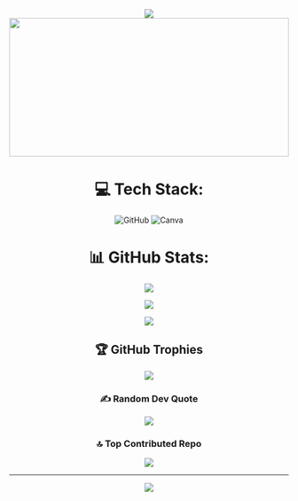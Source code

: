  <div align="center">
<img src=" <div align="center">
<img src="https://media1.tenor.com/m/i22Batz8ryoAAAAd/lofi.gif" align="center"  height="250" style="width: 100%" width="1000"/>
</div>




 
 <div align="center">
  
# 💻 Tech Stack:
![GitHub](https://img.shields.io/badge/github-%23121011.svg?style=for-the-badge&logo=github&logoColor=white) ![Canva](https://img.shields.io/badge/Canva-%2300C4CC.svg?style=for-the-badge&logo=Canva&logoColor=white)


# 📊 GitHub Stats:
 <div align="center">

![](https://github-readme-stats.vercel.app/api?username=whatisthissam&theme=nightowl&hide_border=false&include_all_commits=true&count_private=true)<br/>


![](https://github-readme-streak-stats.herokuapp.com/?user=whatisthissam&theme=nightowl&hide_border=false)<br/>


![](https://github-readme-stats.vercel.app/api/top-langs/?username=whatisthissam&theme=nightowl&hide_border=false&include_all_commits=true&count_private=true&layout=compact)



## 🏆 GitHub Trophies
![](https://github-profile-trophy.vercel.app/?username=whatisthissam&theme=radical&no-frame=true&no-bg=false&margin-w=4)



### ✍️ Random Dev Quote
![](https://quotes-github-readme.vercel.app/api?type=vetical&theme=radical)



### 🔝 Top Contributed Repo
![](https://github-contributor-stats.vercel.app/api?username=whatisthissam&limit=5&theme=dark&combine_all_yearly_contributions=true)



---
[![](https://visitcount.itsvg.in/api?id=whatisthissam&icon=1&color=1)](https://visitcount.itsvg.in)

<!-- Proudly created with GPRM ( https://gprm.itsvg.in ) -->
